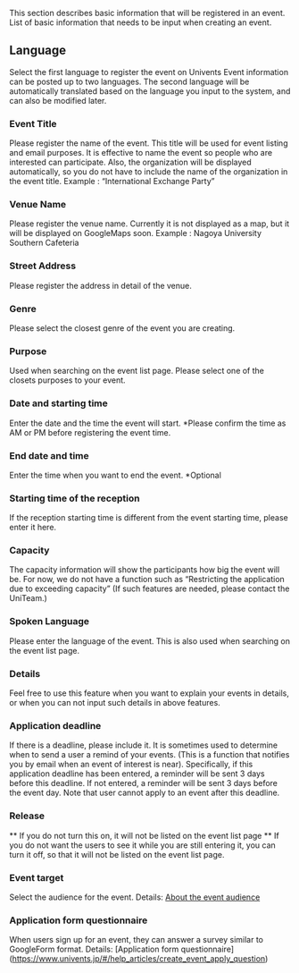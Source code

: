 This section describes basic information that will be registered in an event.
List of basic information that needs to be input when creating an event.

## Language
Select the first language to register the event on Univents
Event information can be posted up to two languages.
The second language will be automatically translated based on the language you input to the system, and can also be modified later.

### Event Title
Please register the name of the event.
This title will be used for event listing and email purposes.
It is effective to name the event so people who are interested can participate.
Also, the organization will be displayed automatically, so you do not have to include the name of the organization in the event title.
Example : “International Exchange Party”

### Venue Name
Please register the venue name.
Currently it is not displayed as a map, but it will be displayed on GoogleMaps soon.
Example : Nagoya University Southern Cafeteria

### Street Address
Please register the address in detail of the venue.

### Genre
Please select the closest genre of the event you are creating.

### Purpose
Used when searching on the event list page.
Please select one of the closets purposes to your event.

### Date and starting time
Enter the date and the time the event will start.
\*Please confirm the time as AM or PM before registering the event time.

### End date and time
Enter the time when you want to end the event.
\*Optional

### Starting time of the reception
If the reception starting time is different from the event starting time, please enter it here.

### Capacity
The capacity information will show the participants how big the event will be.
For now, we do not have a function such as “Restricting the application due to exceeding capacity” (If such features are needed, please contact the UniTeam.)

### Spoken Language
Please enter the language of the event.
This is also used when searching on the event list page.

### Details
Feel free to use this feature when you want to explain your events in details, or when you can not input such details in above features.

### Application deadline
 If there is a deadline, please include it.
 It is sometimes used to determine when to send a user a remind of your events. (This is a function that notifies you by email when an event of interest is near).
Specifically, if this application deadline has been entered, a reminder will be sent 3 days before this deadline. If not entered, a reminder will be sent 3 days before the event day.
Note that user cannot apply to an event after this deadline.

### Release
 ** If you do not turn this on, it will not be listed on the event list page **
 If you do not want the users to see it while you are still entering it, you can turn it off, so that it will not be listed on the event list page.

 ### Event target
 Select the audience for the event.
 Details: [About the event audience](https://www.univents.jp/#/help_articles/about_event_target)

 ### Application form questionnaire
 When users sign up for an event, they can answer a survey similar to GoogleForm format.
 Details: [Application form questionnaire] (https://www.univents.jp/#/help_articles/create_event_apply_question)
